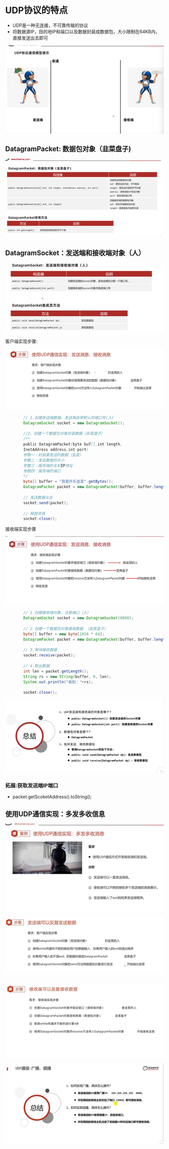 # UDP协议的特点 

* UDP是一种无连接，不可靠传输的协议
* 将数据源IP，目的地IP和端口以及数据封装成数据包，大小限制在64KB内，直接发送出去即可

![image-20220608160400684](.\UPT通信.assets\image-20220608160400684.png)



## DatagramPacket: 数据包对象（韭菜盘子)

![image-20220608160822205](.\UPT通信.assets\image-20220608160822205.png)

## DatagramSocket：发送端和接收端对象（人）

![image-20220608160945161](.\UPT通信.assets\image-20220608160945161.png)



客户端实现步骤:

![image-20220608163722362](.\UPT通信.assets\image-20220608163722362.png)

```java
        // 1.创建发送端数据，发送端自带默认的端口号(人)
        DatagramSocket socket = new DatagramSocket();

        //2、创建一个数据包对象封装数据（非菜盘子）
        /**
        public DatagramPacket(byte buf[],int length,
        InetAddress address,int port)
        参数一：封装要发送的数据（韭菜）
        参数二：发送数据的大小
        参数三：服务端的主机IP地址
        参数四：服务端的端口
        */
        byte[] buffer = "我是开乐韭菜".getBytes();
        DatagramPacket packet = new DatagramPacket(buffer, buffer.length, InetAddress.getLocalHost(), 8888);

        // 发送数据出去
        socket.send(packet);

        // 释放资源
        socket.close();
```

接收端实现步骤

![image-20220608163833905](.\UPT通信.assets\image-20220608163833905.png)

```java
        // 1.创建接收端对象，注册端口（人）
        DatagramSocket socket = new DatagramSocket(8888);

        // 2.创建一个数据包对象接收数据 （韭菜盒子）
        byte[] buffer = new byte[1024 * 64];
        DatagramPacket packet = new DatagramPacket(buffer, buffer.length);

        // 3.等待接收数据
        socket.receive(packet);

        // 4.取出数据
        int len = packet.getLength();
        String rs = new String(buffer, 0, len);
        System.out.println("收到："+rs);

        socket.close();
```

![image-20220608163942864](.\UPT通信.assets\image-20220608163942864.png)

### 拓展:获取发送端IP端口

* packet.getScoketAddress().toString();



## 使用UDP通信实现：多发多收信息

![image-20220608164259485](.\UPT通信.assets\image-20220608164259485.png)

![image-20220608164442333](.\UPT通信.assets\image-20220608164442333.png)

```

```

![image-20220608164512115](.\UPT通信.assets\image-20220608164512115.png)

![image-20220609075916534](.\UPT通信.assets\image-20220609075916534.png)